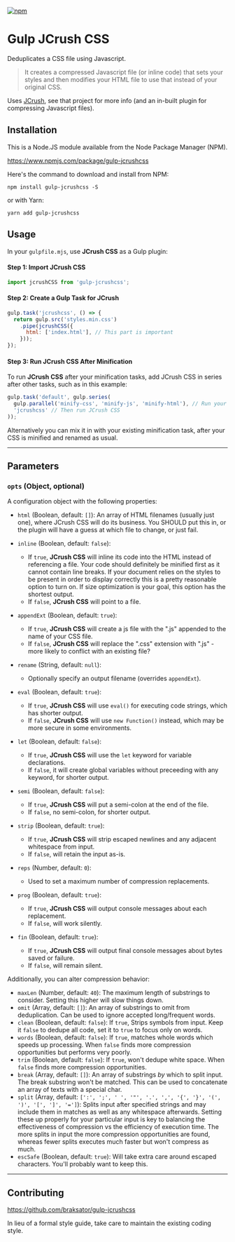 [![npm](https://img.shields.io/npm/dt/gulp-jcrushcss.svg)](#)

Gulp JCrush CSS
========================

Deduplicates a CSS file using Javascript.

> It creates a compressed Javascript file (or inline code) that sets your styles and then modifies your HTML file to use that instead of your original CSS.

Uses [JCrush](https://www.npmjs.com/package/jcrush), see that project for more info (and an in-built plugin for compressing Javascript files).


## Installation

This is a Node.JS module available from the Node Package Manager (NPM).

https://www.npmjs.com/package/gulp-jcrushcss

Here's the command to download and install from NPM:

`npm install gulp-jcrushcss -S`

or with Yarn:

`yarn add gulp-jcrushcss`

## Usage

In your `gulpfile.mjs`, use **JCrush CSS** as a Gulp plugin:

#### Step 1: Import **JCrush CSS**

```javascript
import jcrushCSS from 'gulp-jcrushcss';
```

#### Step 2: Create a Gulp Task for JCrush


```javascript
gulp.task('jcrushcss', () => {
  return gulp.src('styles.min.css')
    .pipe(jcrushCSS({
      html: ['index.html'], // This part is important
    }));
});
```

#### Step 3: Run **JCrush CSS** After Minification

To run **JCrush CSS** after your minification tasks, add JCrush CSS in series after other tasks, such as in this example:

```javascript
gulp.task('default', gulp.series(
  gulp.parallel('minify-css', 'minify-js', 'minify-html'), // Run your minification tasks first
  'jcrushcss' // Then run JCrush CSS
));
```

Alternatively you can mix it in with your existing minification task, after your CSS is minified and renamed as usual.

---

## Parameters

### `opts` (Object, optional)

A configuration object with the following properties:

- `html` (Boolean, default: `[]`): An array of HTML filenames (usually just one), where JCrush CSS will do its business.
You SHOULD put this in, or the plugin will have a guess at which file to change, or just fail.

- `inline` (Boolean, default: `false`):
  - If `true`, **JCrush CSS** will inline its code into the HTML instead of referencing a file.  Your code should definitely
  be minified first as it cannot contain line breaks.  If your document relies on the styles to be present in order to display
  correctly this is a pretty reasonable option to turn on.  If size optimization is your goal, this option has the shortest
  output.
  - If `false`, **JCrush CSS** will point to a file.

- `appendExt` (Boolean, default: `true`):
  - If `true`, **JCrush CSS** will create a js file with the ".js" appended to the name of your CSS file.
  - If `false`, **JCrush CSS** will replace the ".css" extension with ".js" - more likely to conflict with an existing file?

- `rename` (String, default: `null`):
  - Optionally specify an output filename (overrides `appendExt`).

- `eval` (Boolean, default: `true`):
  - If `true`, **JCrush CSS** will use `eval()` for executing code strings, which has shorter output.
  - If `false`, **JCrush CSS** will use `new Function()` instead, which may be more secure in some environments.

- `let` (Boolean, default: `false`):
  - If `true`, **JCrush CSS** will use the `let` keyword for variable declarations.
  - If `false`, it will create global variables without preceeding with any keyword, for shorter output.

- `semi` (Boolean, default: `false`):
  - If `true`, **JCrush CSS** will put a semi-colon at the end of the file.
  - If `false`, no semi-colon, for shorter output.

- `strip` (Boolean, default: `true`):
  - If `true`, **JCrush CSS** will strip escaped newlines and any adjacent whitespace from input.
  - If `false`, will retain the input as-is.

- `reps` (Number, default: `0`):
  - Used to set a maximum number of compression replacements.

- `prog` (Boolean, default: `true`):
  - If `true`, **JCrush CSS** will output console messages about each replacement.
  - If `false`, will work silently.

- `fin` (Boolean, default: `true`):
  - If `true`, **JCrush CSS** will output final console messages about bytes saved or failure.
  - If `false`, will remain silent.

Additionally, you can alter compression behavior:

- `maxLen` (Number, default: `40`): The maximum length of substrings to consider.  Setting this higher will slow things down.
- `omit` (Array, default: `[]`): An array of substrings to omit from deduplication. Can be used to ignore accepted long/frequent words.
- `clean` (Boolean, default: `false`): If `true`, Strips symbols from input.  Keep it `false` to dedupe all code, set it to `true` to focus only on words.
- `words` (Boolean, default: `false`): If `true`, matches whole words which speeds up processing.  When `false` finds more compression opportunities but performs very poorly.
- `trim` (Boolean, default: `false`): If `true`, won't dedupe white space.  When `false` finds more compression opportunities.
- `break` (Array, default: `[]`): An array of substrings *by* which to split input. The break substring won't be matched. This can be used to concatenate an array of texts with a special char.
- `split` (Array, default: `[':', ';', ' ', '"', '.', ',', '{', '}', '(', ')', '[', ']', '=']`): Splits input after specified
strings and may include them in matches as well as any whitespace afterwards. Setting these up properly for your particular input is key
to balancing the effectiveness of compression vs the efficiency of execution time.  The more splits in input the more compression
opportunities are found, whereas fewer splits executes much faster but won't compress as much.
- `escSafe` (Boolean, default: `true`): Will take extra care around escaped characters.  You'll probably want to keep this.

---

## Contributing

https://github.com/braksator/gulp-jcrushcss

In lieu of a formal style guide, take care to maintain the existing coding
style.
